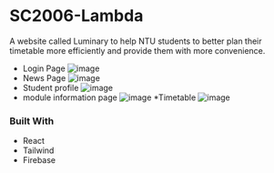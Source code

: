 
<!-- ABOUT THE PROJECT -->
# SC2006-Lambda 

A website called Luminary to help NTU students to better plan their timetable more efficiently and provide them with more convenience.

* Login Page
![image](https://user-images.githubusercontent.com/101180214/232194161-6f9de364-9aa3-4178-b2c8-8020ae962d3f.png)
* News Page
![image](https://user-images.githubusercontent.com/101180214/232194245-f4659161-5564-41af-80f1-f0af1f1df326.png)
* Student profile 
![image](https://user-images.githubusercontent.com/101180214/232194275-0f95824f-d9db-49dc-bc58-96f4e122a4b3.png)
* module information page
![image](https://user-images.githubusercontent.com/101180214/232194288-c8104b8c-b8b6-4afb-b8d9-3d18e8c36574.png)
*Timetable 
![image](https://user-images.githubusercontent.com/101180214/232194303-3b23466c-3ce3-4764-b98a-c165ef74fafa.png)


### Built With

* React
* Tailwind
* Firebase

